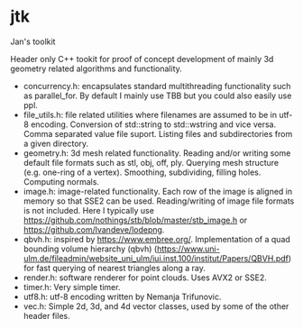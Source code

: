 # jtk
Jan's toolkit

Header only C++ tookit for proof of concept development of mainly 3d geometry related algorithms and functionality.

- concurrency.h: encapsulates standard multithreading functionality such as parallel_for. By default I mainly use TBB but you could also easily use ppl.
- file_utils.h: file related utilities where filenames are assumed to be in utf-8 encoding. Conversion of std::string to std::wstring and vice versa. Comma separated value file suport. Listing files and subdirectories from a given directory. 
- geometry.h: 3d mesh related functionality. Reading and/or writing some default file formats such as stl, obj, off, ply. Querying mesh structure (e.g. one-ring of a vertex). Smoothing, subdividing, filling holes. Computing normals.
- image.h: image-related functionality. Each row of the image is aligned in memory so that SSE2 can be used. Reading/writing of image file formats is not included. Here I typically use https://github.com/nothings/stb/blob/master/stb_image.h or https://github.com/lvandeve/lodepng.
- qbvh.h: inspired by https://www.embree.org/. Implementation of a quad bounding volume hierarchy (qbvh) (https://www.uni-ulm.de/fileadmin/website_uni_ulm/iui.inst.100/institut/Papers/QBVH.pdf) for fast querying of nearest triangles along a ray. 
- render.h: software renderer for point clouds. Uses AVX2 or SSE2.
- timer.h: Very simple timer.
- utf8.h: utf-8 encoding written by Nemanja Trifunovic.
- vec.h: Simple 2d, 3d, and 4d vector classes, used by some of the other header files.
